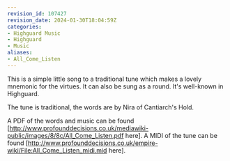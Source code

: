 ```yaml
---
revision_id: 107427
revision_date: 2024-01-30T18:04:59Z
categories:
- Highguard Music
- Highguard
- Music
aliases:
- All_Come_Listen
---
```






This is a simple little song to a traditional tune which makes a lovely mnemonic for the virtues. It can also be sung as a round. It's well-known in Highguard.

The tune is traditional, the words are by Nira of Cantiarch's Hold. 

A PDF of the words and music can be found [http://www.profounddecisions.co.uk/mediawiki-public/images/8/8c/All_Come_Listen.pdf here]. 
A MIDI of the tune can be found [http://www.profounddecisions.co.uk/empire-wiki/File:All_Come_Listen_midi.mid here].